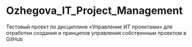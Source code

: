 # Ozhegova_IT_Project_Management
Тестовый проект по дисциплине «Управление ИТ проектами» для отработки создания и принципов управления собственным проектом в GitHub
